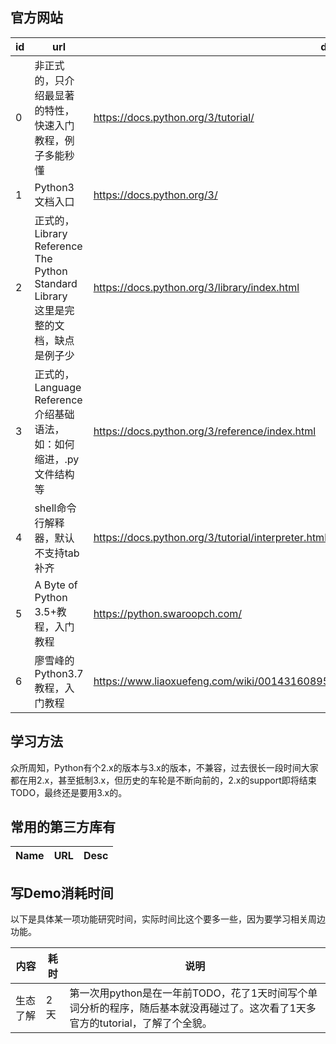 ## 官方网站
id|url|desc
--|----|----
0|非正式的，只介绍最显著的特性，快速入门教程，例子多能秒懂|https://docs.python.org/3/tutorial/
1|Python3文档入口|https://docs.python.org/3/
2|正式的，Library Reference<br>The Python Standard Library<br>这里是完整的文档，缺点是例子少|https://docs.python.org/3/library/index.html
3|正式的，Language Reference<br>介绍基础语法，如：如何缩进，.py文件结构等|https://docs.python.org/3/reference/index.html
4|shell命令行解释器，默认不支持tab补齐|https://docs.python.org/3/tutorial/interpreter.html
5|A Byte of Python 3.5+教程，入门教程|https://python.swaroopch.com/
6|廖雪峰的Python3.7教程，入门教程|https://www.liaoxuefeng.com/wiki/0014316089557264a6b348958f449949df42a6d3a2e542c000


## 学习方法
众所周知，Python有个2.x的版本与3.x的版本，不兼容，过去很长一段时间大家都在用2.x，甚至抵制3.x，但历史的车轮是不断向前的，2.x的support即将结束TODO，最终还是要用3.x的。

## 常用的第三方库有
Name|URL|Desc
----|----|----


## 写Demo消耗时间
以下是具体某一项功能研究时间，实际时间比这个要多一些，因为要学习相关周边功能。

内容|耗时|说明
----|----|----
生态了解|2天|第一次用python是在一年前TODO，花了1天时间写个单词分析的程序，随后基本就没再碰过了。这次看了1天多官方的tutorial，了解了个全貌。
